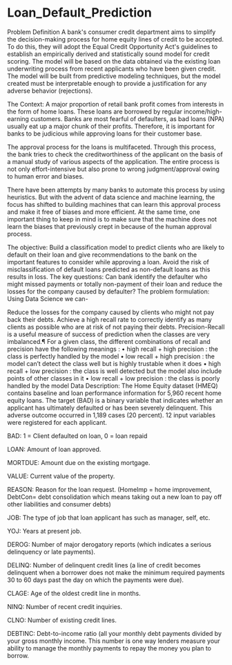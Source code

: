 # Loan_Default_Prediction
Problem Definition
A bank's consumer credit department aims to simplify the decision-making process for home equity lines of credit to be accepted. To do this, they will adopt the Equal Credit Opportunity Act's guidelines to establish an empirically derived and statistically sound model for credit scoring. The model will be based on the data obtained via the existing loan underwriting process from recent applicants who have been given credit. The model will be built from predictive modeling techniques, but the model created must be interpretable enough to provide a justification for any adverse behavior (rejections).

The Context:
A major proportion of retail bank profit comes from interests in the form of home loans. These loans are borrowed by regular income/high-earning customers. Banks are most fearful of defaulters, as bad loans (NPA) usually eat up a major chunk of their profits. Therefore, it is important for banks to be judicious while approving loans for their customer base.

The approval process for the loans is multifaceted. Through this process, the bank tries to check the creditworthiness of the applicant on the basis of a manual study of various aspects of the application. The entire process is not only effort-intensive but also prone to wrong judgment/approval owing to human error and biases.

There have been attempts by many banks to automate this process by using heuristics. But with the advent of data science and machine learning, the focus has shifted to building machines that can learn this approval process and make it free of biases and more efficient. At the same time, one important thing to keep in mind is to make sure that the machine does not learn the biases that previously crept in because of the human approval process.

The objective:
Build a classification model to predict clients who are likely to default on their loan and give recommendations to the bank on the important features to consider while approving a loan.
Avoid the risk of misclassification of default loans predicted as non-default loans as this results in loss.
The key questions:
Can bank identify the defaulter who might missed payments or totally non-payment of their loan and reduce the losses for the company caused by defaulter?
The problem formulation:
Using Data Science we can-

Reduce the losses for the company caused by clients who might not pay back their debts.
Achieve a high recall rate to correctly identify as many clients as possible who are at risk of not paying their debts.
Precision-Recall is a useful measure of success of prediction when the classes are very imbalanced.¶ For a given class, the different combinations of recall and precision have the following meanings : • high recall + high precision : the class is perfectly handled by the model • low recall + high precision : the model can’t detect the class well but is highly trustable when it does • high recall + low precision : the class is well detected but the model also include points of other classes in it • low recall + low precision : the class is poorly handled by the model
Data Description:
The Home Equity dataset (HMEQ) contains baseline and loan performance information for 5,960 recent home equity loans. The target (BAD) is a binary variable that indicates whether an applicant has ultimately defaulted or has been severely delinquent. This adverse outcome occurred in 1,189 cases (20 percent). 12 input variables were registered for each applicant.

BAD: 1 = Client defaulted on loan, 0 = loan repaid

LOAN: Amount of loan approved.

MORTDUE: Amount due on the existing mortgage.

VALUE: Current value of the property.

REASON: Reason for the loan request. (HomeImp = home improvement, DebtCon= debt consolidation which means taking out a new loan to pay off other liabilities and consumer debts)

JOB: The type of job that loan applicant has such as manager, self, etc.

YOJ: Years at present job.

DEROG: Number of major derogatory reports (which indicates a serious delinquency or late payments).

DELINQ: Number of delinquent credit lines (a line of credit becomes delinquent when a borrower does not make the minimum required payments 30 to 60 days past the day on which the payments were due).

CLAGE: Age of the oldest credit line in months.

NINQ: Number of recent credit inquiries.

CLNO: Number of existing credit lines.

DEBTINC: Debt-to-income ratio (all your monthly debt payments divided by your gross monthly income. This number is one way lenders measure your ability to manage the monthly payments to repay the money you plan to borrow.


